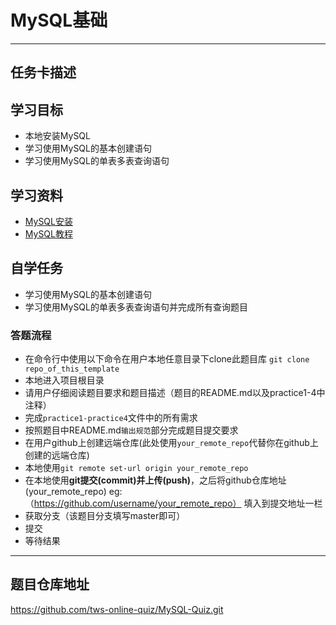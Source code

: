 # MySQL基础

---------------------------------------------------------------------------

## 任务卡描述

## 学习目标
- 本地安装MySQL
- 学习使用MySQL的基本创建语句
- 学习使用MySQL的单表多表查询语句

## 学习资料
- [MySQL安装](https://www.mysql.com/downloads/)
- [MySQL教程](http://www.runoob.com/mysql/mysql-tutorial.html)


## 自学任务
- 学习使用MySQL的基本创建语句
- 学习使用MySQL的单表多表查询语句并完成所有查询题目

### 答题流程
- 在命令行中使用以下命令在用户本地任意目录下clone此题目库 `git clone repo_of_this_template`
- 本地进入项目根目录
- 请用户仔细阅读题目要求和题目描述（题目的README.md以及practice1-4中注释）
- 完成`practice1-practice4`文件中的所有需求
- 按照题目中README.md`输出规范`部分完成题目提交要求
- 在用户github上创建远端仓库(此处使用`your_remote_repo`代替你在github上创建的远端仓库)
- 本地使用`git remote set-url origin your_remote_repo`
- 在本地使用**git提交(commit)**并**上传(push)**，之后将github仓库地址(your_remote_repo) eg:（https://github.com/username/your_remote_repo） 填入到提交地址一栏 
- 获取分支（该题目分支填写master即可）
- 提交
- 等待结果
---------------------------------------------------------------------------


## 题目仓库地址
https://github.com/tws-online-quiz/MySQL-Quiz.git










